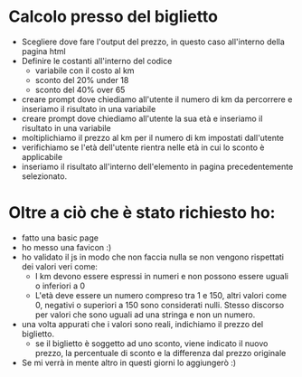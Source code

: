 # Calcolo presso del biglietto

- Scegliere dove fare l'output del prezzo, in questo caso all'interno della pagina html
- Definire le costanti all'interno del codice
  - variabile con il costo al km
  - sconto del 20% under 18
  - sconto del 40% over 65
- creare prompt dove chiediamo all'utente il numero di km da percorrere e inseriamo il risultato in una variabile
- creare prompt dove chiediamo all'utente la sua età e inseriamo il risultato in una variabile
- moltiplichiamo il prezzo al km per il numero di km impostati dall'utente
- verifichiamo se l'età dell'utente rientra nelle età in cui lo sconto è applicabile
- inseriamo il risultato all'interno dell'elemento in pagina precedentemente selezionato.

# Oltre a ciò che è stato richiesto ho:

- fatto una basic page
- ho messo una favicon :)
- ho validato il js in modo che non faccia nulla se non vengono rispettati dei valori veri come:
  - I km devono essere espressi in numeri e non possono essere uguali o inferiori a 0
  - L'età deve essere un numero compreso tra 1 e 150, altri valori come 0, negativi o superiori a 150 sono considerati nulli. Stesso discorso per valori che sono uguali ad una stringa e non un numero.
- una volta appurati che i valori sono reali, indichiamo il prezzo del biglietto.
  - se il biglietto è soggetto ad uno sconto, viene indicato il nuovo prezzo, la percentuale di sconto e la differenza dal prezzo originale
- Se mi verrà in mente altro in questi giorni lo aggiungerò :)
